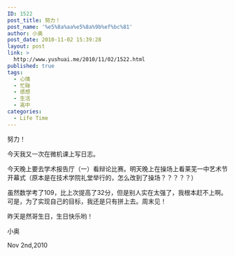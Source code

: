 ```yaml
---
ID: 1522
post_title: 努力！
post_name: '%e5%8a%aa%e5%8a%9b%ef%bc%81'
author: 小奥
post_date: 2010-11-02 15:39:28
layout: post
link: >
  http://www.yushuai.me/2010/11/02/1522.html
published: true
tags:
  - 心情
  - 忙碌
  - 感想
  - 生活
  - 高中
categories:
  - Life Time
---
```

努力！

今天我又一次在微机课上写日志。

今天晚上要去学术报告厅（一）看辩论比赛。明天晚上在操场上看莱芜一中艺术节开幕式（原本是在技术学院礼堂举行的，怎么改到了操场？？？？？）

虽然数学考了109，比上次提高了32分，但是别人实在太强了，我根本赶不上啊。可是，为了实现自己的目标，我还是只有拼上去。周末见！

昨天是然哥生日，生日快乐哟！

小奥

Nov 2nd,2010